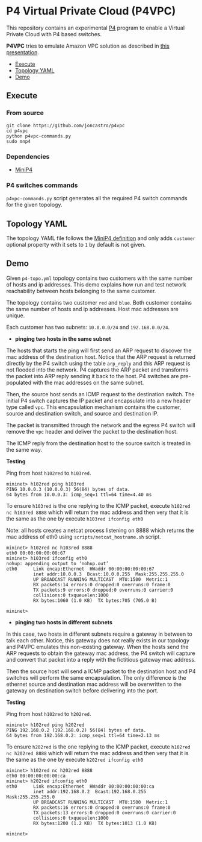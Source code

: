 # P4 Virtual Private Cloud (P4VPC)

This repository contains an experimental [P4](https://github.com/p4lang) program to enable a Virtual Private Cloud with P4 based switches.

**P4VPC** tries to emulate Amazon VPC solution as described in [this presentation](https://www.youtube.com/watch?v=Zd5hsL-JNY4).

- [Execute](#execute)
- [Topology YAML](#topology-yaml)
- [Demo](#demo)

## Execute

### From source

```
git clone https://github.com/joncastro/p4vpc
cd p4vpc
python p4vpc-commands.py
sudo mnp4
```

### Dependencies

- [MiniP4](https://github.com/joncastro/minip4)

### P4 switches commands

`p4vpc-commands.py` script generates all the required P4 switch commands for the given topology.

## Topology YAML

The topology YAML file follows the [MiniP4 definition](https://github.com/joncastro/minip4#topology-yaml) and only adds `customer` optional property with it sets to `1` by default is not given.

## Demo

Given `p4-topo.yml` topology contains two customers with the same number of hosts and ip addresses. This demo explains how run and test network reachability between hosts belonging to the same customer.

The topology contains two customer `red` and `blue`. Both customer contains the same number of hosts and ip addresses. Host mac addresses are unique.

Each customer has two subnets: `10.0.0.0/24` and `192.168.0.0/24`.

- **pinging two hosts in the same subnet**

The hosts that starts the ping will first send an ARP request to discover the mac address of the destination host. Notice that the ARP request is returned directly by the P4 switch using the table `arp_reply` and this ARP request is not flooded into the network. P4 captures the ARP packet and transforms the packet into ARP reply sending it back to the host. P4 switches are pre-populated with the mac addresses on the same subnet.

Then, the source host sends an ICMP request to the destination switch. The initial P4 switch captures the IP packet and encapsulate into a new header type called `vpc`. This encapsulation mechanism contains the customer, source and destination switch, and source and destination IP.

The packet is transmitted through the network and the egress P4 switch will remove the `vpc` header and deliver the packet to the destination host.

The ICMP reply from the destination host to the source switch is treated in the same way.

**Testing**

Ping from host `h102red` to `h103red`.

```
mininet> h102red ping h103red
PING 10.0.0.3 (10.0.0.3) 56(84) bytes of data.
64 bytes from 10.0.0.3: icmp_seq=1 ttl=64 time=4.40 ms
```

To ensure `h103red` is the one replying to the ICMP packet, execute `h102red nc h103red 8888` which will return the mac address and then very that it is the same as the one by execute `h103red ifconfig eth0`

Note: all hosts creates a netcat process listening on 8888 which returns the mac address of eth0 using `scripts/netcat_hostname.sh` script.

```
mininet> h102red nc h103red 8888
eth0 00:00:00:00:00:67
mininet> h103red ifconfig eth0
nohup: appending output to ‘nohup.out’
eth0      Link encap:Ethernet  HWaddr 00:00:00:00:00:67
          inet addr:10.0.0.3  Bcast:10.0.0.255  Mask:255.255.255.0
          UP BROADCAST RUNNING MULTICAST  MTU:1500  Metric:1
          RX packets:14 errors:0 dropped:0 overruns:0 frame:0
          TX packets:9 errors:0 dropped:0 overruns:0 carrier:0
          collisions:0 txqueuelen:1000
          RX bytes:1060 (1.0 KB)  TX bytes:705 (705.0 B)

mininet>
```

- **pinging two hosts in different subnets**

In this case, two hosts in different subnets require a gateway in between to talk each other. Notice, this gateway does not really exists in our topology and P4VPC emulates this non-existing gateway. When the hosts send the ARP requests to obtain the gateway mac address, the P4 switch will capture and convert that packet into a reply with the fictitious gateway mac address.

Then the source host will send a ICMP packet to the destination host and P4 switches will perform the same encapsulation. The only difference is the ethernet source and destination mac address will be overwritten to the gateway on destination switch before delivering into the port.

**Testing**

Ping from host `h102red` to `h202red`.

```
mininet> h102red ping h202red
PING 192.168.0.2 (192.168.0.2) 56(84) bytes of data.
64 bytes from 192.168.0.2: icmp_seq=1 ttl=64 time=2.13 ms
```

To ensure `h202red` is the one replying to the ICMP packet, execute `h102red nc h202red 8888` which will return the mac address and then very that it is the same as the one by execute `h202red ifconfig eth0`

```
mininet> h102red nc h202red 8888
eth0 00:00:00:00:00:ca
mininet> h202red ifconfig eth0
eth0      Link encap:Ethernet  HWaddr 00:00:00:00:00:ca
          inet addr:192.168.0.2  Bcast:192.168.0.255  Mask:255.255.255.0
          UP BROADCAST RUNNING MULTICAST  MTU:1500  Metric:1
          RX packets:16 errors:0 dropped:0 overruns:0 frame:0
          TX packets:13 errors:0 dropped:0 overruns:0 carrier:0
          collisions:0 txqueuelen:1000
          RX bytes:1200 (1.2 KB)  TX bytes:1013 (1.0 KB)

mininet>
```
